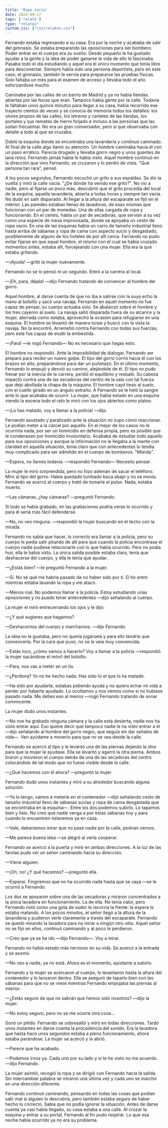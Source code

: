 ```yaml
---
title: 'Ropa sucia'
date: 2024-09-17
tags: ['relato']
type: "relatos"
custom_css: ["css/relatos.css"]
---
```


Fernando estaba regresando a su casa. Era por la noche y acababa de salir del gimnasio. Se estaba preparando las oposiciones para ser bombero. Poder entrar en el cuerpo era su sueño. Desde pequeño le ha gustado ayudar a la gente y la idea de poder ganarse la vida de ello le fascinaba. Pasaba todo el día estudiando y aquel era el único momento que tenía libre para desconectar. Siempre había sido una persona deportista, pero en este caso, el gimnasio, también le servía para prepararse las pruebas físicas. Solo faltaba un mes para el examen de acceso y llevaba todo el año esforzandose mucho.

Caminaba por las calles de un barrio de Madrid y ya no había tiendas abiertas por las horas que eran. Tampoco había gente por la calle. Todavía le faltaban unos quince minutos para llegar a su casa, había recorrido ese trayecto cientos de veces y se conocía de memoria todos los detalles: los olores propios de las calles, los letreros y carteles de las tiendas, los portales y sus remates de hierro forjado e incluso a las personas que las solían frecuentar. No era un gran conversador, pero sí que observaba con detalle a todo al que se cruzaba.

Dobló la esquina donde se encontraba una lavandería y continuó caminado. Al final de la calle algo llamó su atención. Un hombre caminaba hacia él con un paso errático. Parecía drogado y llevaba gorro negro y unos guantes de lana rotos. Fernando jamás había le había visto. Aquel hombre continuó en la dirección que vino Fernando, se cruzaron y lo perdió de vista. "Qué persona tan rara", pensó.

A los pocos segundos, Fernando escuchó un grito a sus espaldas. Se dio la vuelta y miró la calle vacía. "¿De dónde ha venido ese grito?". No vio a nadie, pero al fijarse un poco más, descubrió que el grito procedía del local de la esquina, aquella lavandería, abierta a todas horas y siempre tan vacía. No dudó en salir disparado. Al llegar a la altura del escaparate se fijó en el interior. Las paredes estaban llenas de lavadoras, de esas mismas que funcionan con un par de monedas. Una de ellas cargada de ropa y funcionando. En el centro, había un par de secadoras, que servían a su vez como una especie de mesa improvisada, donde se apoyaba un cesto de ropa vacío. En una de las esquinas había un carro de tamaño industrial lleno hasta arriba de sábanas y ropa de cama con aspecto sucio y desgastado, posiblemente de alguno de los hoteles de por allí cerca. Fernando no pudo evitar fijarse en que aquel hombre, el mismo con el cual se había cruzado momentos antes, estaba allí, forcejeando con una mujer. Ella era la que estaba gritando.

—¡Ayuda! —gritó la mujer nuevamente.

Fernando no se lo pensó ni un segundo. Entró a la carrera al local.

—¡Eh, para, déjala! —dijo Fernando tratando de convencer al hombre del gorro.

Aquel hombre, al darse cuenta de que no iba a salirse con la suya echo la mano al bolsillo y sacó una navaja. Fernando en aquel momento no fue capaz de pensar, su cuerpo actuaba solo. Se abalanzó sobre el hombre y los tres cayeron al suelo. La navaja salió disparada fuera de su alcance y la mujer, aterrada como estaba, aprovechó la ocasión para refugiarse en una esquina. El hombre se levantó de manera torpe y buscó con la vista la navaja. No la encontró. Arremetió contra Fernando con todas sus fuerzas, pero este fue capaz de eludir la embestida.

—¡Para! —le rogó Fernando— No es necesario que hagas esto.

El hombre no respondió. Ante la imposibilidad de dialogar, Fernando ser preparó para recibir un nuevo golpe. El tipo del gorro corrió hacia él con los brazos en alto, preparándose para dar un puñetazo. En el último momento, Fernando lo empujó y desvió su camino, alejándole de él. El tipo no pudo frenar por la inercia de la carrera, perdió el equilibrio y resbaló. Su cabeza impactó contra una de las secadoras del centro de la sala con tal fuerza que dejó abollada la chapa de la máquina. El hombre cayó tieso al suelo, con el cuello girado en un ángulo extraño. A Fernando se le heló la sangre ante lo que acababa de ocurrir. La mujer, que había estado en una esquina viendo la escena todo el rato le miró con los ojos abiertos como platos:

—¡Lo has matado, voy a llamar a la policía! —dijo.

Fernando asustado y paralizado ante la situación no supo cómo reaccionar. Le podían meter a la cárcel por aquello. En el mejor de los casos no le ocurriría nada, por ser un homicidio en defensa propia, pero es posible que le condenasen por homicidio involuntario. Acababa de estudiar todo aquello para sus oposiciones y aunque la información no le llegaba a la mente con claridad en aquella situación, tenía claro que con antecedentes lo tendía muy complicado para ser admitido en el cuerpo de bomberos. "Mierda".

—Espera, no llames todavía. —respondió Fernando— Necesito pensar.

La mujer le miró sorprendida, pero no hizo ademán de sacar el teléfono. Miró al tipo del gorro. Había quedado tumbado boca abajo y no se movía. Fernando se acercó al cuerpo y trató de tomarle el pulso. Nada, estaba muerto.

—Las cámaras, ¿hay cámaras? —preguntó Fernando.

Si todo se había grabado, en las grabaciones podría verse lo ocurrido y para él sería más fácil defenderse.

—No, no veo ninguna. —respondió la mujer buscando en el techo con la mirada.

Fernando no sabía que hacer, lo correcto era llamar a la policía, pero su cuerpo le pedía salir pitando de allí para que cuando la policía encontrase el cuerpo nadie pudiese relacionarle con lo que había ocurrido. Pero no podía huir, ella le había visto. La única salida posible estaba clara, tenía que deshacerse del cuerpo, y ella le tenía que ayudar.

—¿Estás bien? —le preguntó Fernando a la mujer.

—Sí. No sé qué me habría pasado de no haber sido por ti. El tío entró mientras estaba lavando la ropa y me atacó.

—Menos mal. No podemos llamar a la policía. Estoy estudiando unas oposiciones y no puedo tener antecedentes —dijo señalando al cuerpo.

La mujer el miró entrecerrando los ojos y le dijo:

—¿Y qué sugieres que hagamos?

—Deshacernos del cuerpo y marcharnos. —dijo Fernando.

La idea no le gustaba, pero no quería jugársela y para ello tendría que convencerla. Por la cara que puso, no se la veía muy convencida.

—Estás loco, ¿cómo vamos a hacerlo? Voy a llamar a la policía —respondió la mujer sacándose el móvil del bolsillo.

—Para, nos vas a meter en un lío.

—¿Perdona? Yo no he hecho nada. Has sido tú el que lo ha matado.

—Ha sido por ayudarte, estabas pidiendo ayuda y no quiero echar mi vida a perder por haberte ayudado. Lo ocultamos y nos iremos como si no hubiese pasado nada. Me debes eso al menos —rogó Fernando tratando de sonar convincente.

La mujer dudó unos instantes.

—No nos ha grabado ninguna cámara y la calle está desierta, nadie nos ha visto entrar aquí. Eso quiere decir que tampoco nadie le ha visto entrar a él —dijo señalando al hombre del gorro negro, que seguía sin dar señales de vida—. Ven ayúdame a moverlo para que no se vea desde la calle.

Fernando se acercó al tipo y le levantó una de las piernas dejando la otra para que la mujer le ayudase. Ella se levantó y agarró la otra pierna. Ambos tiraron y movieron el cuerpo detrás de una de las secadoras del centro colocándolo de tal modo que no fuese visible desde la calle.

—¿Qué hacemos con él ahora? —preguntó la mujer.

Fernando dudó unos instantes y miró a su alrededor buscando alguna solución.

—Ya lo tengo, vamos a meterle en el contenedor —dijo señalando cesto de tamaño industrial lleno de sábanas sucias y ropa de cama desgastada que se encontraba en la esquina—. Entre los dos podemos subirlo. Lo tapamos bien y listo. No creo que nadie venga a por estas sábanas hoy y para cuando lo encuentren estaremos ya en casa.

—Vale, deberíamos mirar que no pase nadie por la calle, podrían vernos.

—Me parece buena idea —se alegró al verla cooperar.

Fernando se acercó a la puerta y miró en ambas direcciones. A la luz de las farolas pudo ver un señor caminando hacia su dirección.

—Viene alguien.

—¡Oh, no! ¿Y qué hacemos? —preguntó ella.

—Esperar. Fingiremos que no ha ocurrido nada hasta que se vaya —se le ocurrió a Fernando.

Los dos se apoyaron sobre una de las secadoras y miraron concentrados a la única lavadora en funcionamiento. La de ella. No tenía calor, pero Fernando notó como una gota de sudor le recorría la frente: la espera le estaba matando. A los pocos minutos, el señor llegó a la altura de la lavandería y pudieron verle claramente a través del escaparate. Fernando se quedó mirando la lavadora para no mirar a ningún otro sitio. Aquel señor no se fijó en ellos, continuó caminando y al poco le perdieron.

—Creo que ya se ha ido —dijo Fernando—. Voy a mirar.

Fernando no había estado más nervioso en su vida. Se acercó a la entrada y se asomó.

—No veo a nadie, ya no está. Ahora es el momento, ayúdame a subirlo.

Fernando y la mujer se acercaron al cuerpo, lo levantaron hasta la altura del contenedor y lo lanzaron dentro. Ella se aseguró de taparlo bien con las sábanas para que no se viese mientras Fernando empujaba las piernas al interior.

—¿Estás seguro de que no sabrán que hemos sido nosotros? —dijo la mujer.

—No estoy seguro, pero no se me ocurre otra cosa...

Sonó un pitido. Fernando se sobresaltó y miró en todas direcciones. Tardó unos instantes en darse cuenta la procedencia del sonido. Era la lavadora que hasta hace unos segundos estaba a pleno funcionamiento, ahora estaba parándose. La mujer se acercó y la abrió.

—Parece que ha acabado.

—Podemos irnos ya. Cada uno por su lado y si te he visto no me acuerdo. —dijo Fernando.

La mujer asintió, recogió la ropa y se dirigió con Fernando hacia la salida. Sin intercambiar palabra se miraron una última vez y cada uno se marchó en una dirección diferente.

Fernando continuó caminando, pensando en todas las cosas que podían salir mal si alguien lo descubría, pero también estaba seguro de haber hecho lo correcto. Sabía que no podía ignorar la situación. Antes de darse cuenta ya casi había llegado, su casa estaba a una calle. Al cruzar la esquina y entrar a su portal, Fernando al fin pudo respirar. Lo que esa noche había ocurrido ya no era su problema.
